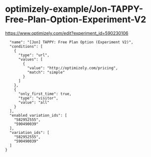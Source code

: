 optimizely-example/Jon-TAPPY-Free-Plan-Option-Experiment-V2
==========================================================

https://www.optimizely.com/edit?experiment_id=590230106

```json{
  "name": "[Jon] TAPPY: Free Plan Option (Experiment V2)",
  "conditions": [
    {
      "type": "url",
      "values": [
        {
          "value": "http://optimizely.com/pricing",
          "match": "simple"
        }
      ]
    },
    {
      "only_first_time": true,
      "type": "visitor",
      "value": "all"
    }
  ],
  "enabled_variation_ids": [
    "582952555",
    "590490039"
  ],
  "variation_ids": [
    "582952555",
    "590490039"
  ]
}
```
